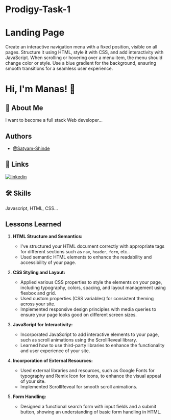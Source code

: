 # Prodigy-Task-1

# Landing Page

Create an interactive navigation menu with a fixed position, visible on all pages. Structure it using HTML, style it with CSS, and add interactivity with JavaScript. When scrolling or hovering over a menu item, the menu should change color or style. Use a blue gradient for the background, ensuring smooth transitions for a seamless user experience.


# Hi, I'm Manas! 👋


## 🚀 About Me
I want to become a full stack Web developer...


## Authors

- [@Satyam-Shinde](https://github.com/Satyam-Shinde)


## 🔗 Links
[![linkedin](https://img.shields.io/badge/linkedin-0A66C2?style=for-the-badge&logo=linkedin&logoColor=white)](https://www.linkedin.com/in/manas-kalamkar-049323262/)


## 🛠 Skills
Javascript, HTML, CSS...


## Lessons Learned

1. **HTML Structure and Semantics:**
   - I've structured your HTML document correctly with appropriate tags for different sections such as `nav`, `header`, `form`, etc..
   - Used semantic HTML elements to enhance the readability and accessibility of your page.

2. **CSS Styling and Layout:**
   - Applied various CSS properties to style the elements on your page, including typography, colors, spacing, and layout management using flexbox and grid.
   - Used custom properties (CSS variables) for consistent theming across your site.
   - Implemented responsive design principles with media queries to ensure your page looks good on different screen sizes.

3. **JavaScript for Interactivity:**
   - Incorporated JavaScript to add interactive elements to your page, such as scroll animations using the ScrollReveal library.
   - Learned how to use third-party libraries to enhance the functionality and user experience of your site.

4. **Incorporation of External Resources:**
   - Used external libraries and resources, such as Google Fonts for typography and Remix Icon for icons, to enhance the visual appeal of your site.
   - Implemented ScrollReveal for smooth scroll animations.

5. **Form Handling:**
   - Designed a functional search form with input fields and a submit button, showing an understanding of basic form handling in HTML.

